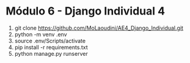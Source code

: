 # Módulo 6 - Django Individual 4

1. git clone https://github.com/MoLaoudini/AE4_Django_Individual.git
2. python -m venv .env
3. source .env/Scripts/activate
4. pip install -r requirements.txt
5. python manage.py runserver
